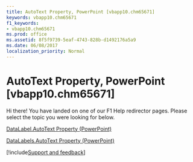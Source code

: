 ```yaml
---
title: AutoText Property, PowerPoint [vbapp10.chm65671]
keywords: vbapp10.chm65671
f1_keywords:
- vbapp10.chm65671
ms.prod: office
ms.assetid: 8f5f9739-5eaf-4743-828b-d1492176a5a9
ms.date: 06/08/2017
localization_priority: Normal
---
```



# AutoText Property, PowerPoint [vbapp10.chm65671]

Hi there! You have landed on one of our F1 Help redirector pages. Please select the topic you were looking for below.

[DataLabel.AutoText Property (PowerPoint)](https://msdn.microsoft.com/library/f7e154ad-4f5f-0a3d-3fe5-c83994705cfb%28Office.15%29.aspx)

[DataLabels.AutoText Property (PowerPoint)](https://msdn.microsoft.com/library/6e964058-3cfa-ba02-b324-fc1e82beb3d3%28Office.15%29.aspx)

[!include[Support and feedback](~/includes/feedback-boilerplate.md)]